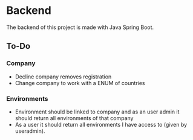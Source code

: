 # Backend
The backend of this project is made with Java Spring Boot.

## To-Do

### Company
* Decline company removes registration
* Change company to work with a ENUM of countries

### Environments
* Environment should be linked to company and as an user admin it should return all environments of that company
* As a user it should return all environments I have access to (given by useradmin).
 